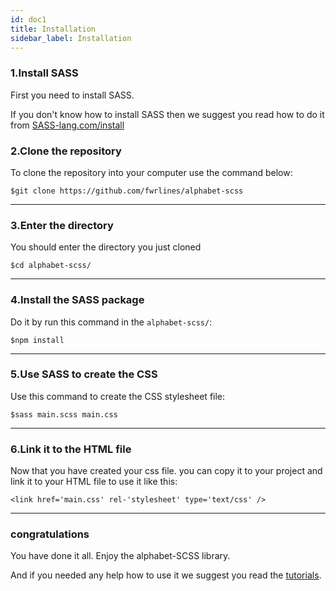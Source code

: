 ```yaml
---
id: doc1 
title: Installation
sidebar_label: Installation
---
```


### 1.Install SASS

First you need to install SASS.

If you don't know how to install SASS then we suggest you read how to do it from [SASS-lang.com/install](https://sass-lang.com/install) 

### 2.Clone the repository

To clone the repository into your computer use the command below:

	$git clone https://github.com/fwrlines/alphabet-scss


---

### 3.Enter the directory

You should enter the directory you just cloned

	$cd alphabet-scss/

---

### 4.Install the SASS package

Do it by run this command in the `alphabet-scss/`:

	$npm install

---

### 5.Use SASS to create the CSS

Use this command to create the CSS stylesheet file:

	$sass main.scss main.css

---

### 6.Link it to the HTML file

Now that you have created your css file. you can copy it to your project and link it to your HTML file to use it like this:

	<link href='main.css' rel-'stylesheet' type='text/css' />

---

### congratulations

You have done it all. Enjoy the alphabet-SCSS library.

And if you needed any help how to use it we suggest you read the [tutorials]().
